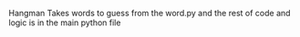 Hangman Takes words to guess from the word.py 
and the rest of code and logic is in the main python file
